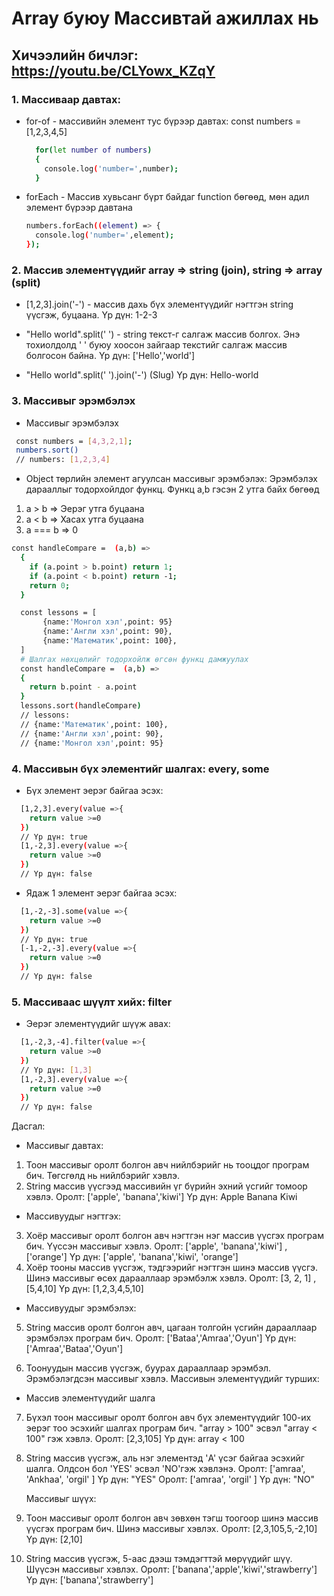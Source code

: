 # Array буюу Массивтай ажиллах нь

## Хичээлийн бичлэг: https://youtu.be/CLYowx_KZqY

### 1. Массиваар давтах:

- for-of - массивийн элемент тус бүрээр давтах:
  const numbers = [1,2,3,4,5]
  ```sh
    for(let number of numbers)
    {
      console.log('number=',number);
    }
  ```
- forEach - Массив хувьсанг бүрт байдаг function бөгөөд, мөн адил элемент бүрээр давтана

  ```sh
  numbers.forEach((element) => {
    console.log('number=',element);
  });
  ```

### 2. Массив элементүүдийг array => string (join), string => array (split)

- [1,2,3].join('-') - массив дахь бүх элементүүдийг нэгтгэн string үүсгэж, буцаана.
  Үр дүн: 1-2-3
- "Hello world".split(' ') - string текст-г салгаж массив болгох. Энэ тохиолдолд ' ' буюу хоосон зайгаар текстийг салгаж массив болгосон байна.
  Үр дүн: ['Hello','world']

- "Hello world".split(' ').join('-') (Slug)
  Үр дүн: Hello-world

### 3. Массивыг эрэмбэлэх

- Массивыг эрэмбэлэх

```sh
 const numbers = [4,3,2,1];
 numbers.sort()
 // numbers: [1,2,3,4]

```

- Object төрлийн элемент агуулсан массивыг эрэмбэлэх: Эрэмбэлэх дарааллыг тодорхойлдог функц. Функц a,b гэсэн 2 утга байх бөгөөд

1. a > b => Эерэг утга буцаана
2. a < b => Хасах утга буцаана
3. a === b => 0

```sh
const handleCompare =  (a,b) =>
  {
    if (a.point > b.point) return 1;
    if (a.point < b.point) return -1;
    return 0;
  }
```

```sh
  const lessons = [
       {name:'Монгол хэл',point: 95}
       {name:'Англи хэл',point: 90},
       {name:'Математик',point: 100},
  ]
  # Шалгах нөхцөлийг тодорхойлж өгсөн функц дамжуулах
  const handleCompare =  (a,b) =>
  {
    return b.point - a.point
  }
  lessons.sort(handleCompare)
  // lessons:
  // {name:'Математик',point: 100},
  // {name:'Англи хэл',point: 90},
  // {name:'Монгол хэл',point: 95}

```

### 4. Массивын бүх элементийг шалгах: every, some

- Бүх элемент эерэг байгаа эсэх:

```sh
  [1,2,3].every(value =>{
    return value >=0
  })
  // Үр дүн: true
  [1,-2,3].every(value =>{
    return value >=0
  })
  // Үр дүн: false
```

- Ядаж 1 элемент эерэг байгаа эсэх:

```sh
  [1,-2,-3].some(value =>{
    return value >=0
  })
  // Үр дүн: true
  [-1,-2,-3].every(value =>{
    return value >=0
  })
  // Үр дүн: false
```

### 5. Массиваас шүүлт хийх: filter

- Эерэг элементүүдийг шүүж авах:

```sh
  [1,-2,3,-4].filter(value =>{
    return value >=0
  })
  // Үр дүн: [1,3]
  [1,-2,3].every(value =>{
    return value >=0
  })
  // Үр дүн: false
```

Дасгал:

- Массивыг давтах:

1. Тоон массивыг оролт болгон авч нийлбэрийг нь тооцдог програм бич. Төгсгөлд нь нийлбэрийг хэвлэ.
2. String массив үүсгээд массивийн үг бүрийн эхний үсгийг томоор хэвлэ.
   Оролт: ['apple', 'banana','kiwi']
   Үр дүн:
   Apple
   Banana
   Kiwi

- Массивуудыг нэгтгэх:

3. Хоёр массивыг оролт болгон авч нэгтгэн нэг массив үүсгэх програм бич. Үүссэн массивыг хэвлэ.
   Оролт: ['apple', 'banana','kiwi'] , ['orange']
   Үр дүн: ['apple', 'banana','kiwi', 'orange']
4. Хоёр тооны массив үүсгэж, тэдгээрийг нэгтгэн шинэ массив үүсгэ. Шинэ массивыг өсөх дарааллаар эрэмбэлж хэвлэ.
   Оролт: [3, 2, 1] , [5,4,10]
   Үр дүн: [1,2,3,4,5,10]

- Массивуудыг эрэмбэлэх:

5. String массив оролт болгон авч, цагаан толгойн үсгийн дарааллаар эрэмбэлэх програм бич.
   Оролт: ['Bataa','Amraa','Oyun']
   Үр дүн: ['Amraa','Bataa','Oyun']

6. Тоонуудын массив үүсгэж, буурах дарааллаар эрэмбэл. Эрэмбэлэгдсэн массивыг хэвлэ.
   Массивын элементүүдийг турших:

- Массив элементүүдийг шалга

7. Бүхэл тоон массивыг оролт болгон авч бүх элементүүдийг 100-их эерэг тоо эсэхийг шалгах програм бич. "array > 100" эсвэл "array < 100" гэж хэвлэ.
   Оролт: [2,3,105]
   Үр дүн: array < 100

8. String массив үүсгэж, аль нэг элементэд 'A' үсэг байгаа эсэхийг шалга. Олдсон бол 'YES' эсвэл 'NO'гэж хэвлэнэ.
   Оролт: ['amraa', 'Ankhaa', 'orgil' ]
   Үр дүн: "YES"
   Оролт: ['amraa', 'orgil' ]
   Үр дүн: "NO"

   Массивыг шүүх:

9. Тоон массивыг оролт болгон авч зөвхөн тэгш тоогоор шинэ массив үүсгэх програм бич. Шинэ массивыг хэвлэх.
   Оролт: [2,3,105,5,-2,10]
   Үр дүн: [2,10]
10. String массив үүсгэж, 5-аас дээш тэмдэгттэй мөрүүдийг шүү. Шүүсэн массивыг хэвлэх.
    Оролт: ['banana','apple','kiwi','strawberry']
    Үр дүн: ['banana','strawberry']
